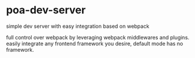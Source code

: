 # poa-dev-server
simple dev server with easy integration based on webpack

full control over webpack by leveraging webpack middlewares and plugins.
easily integrate any frontend framework you desire, default mode has no framework.
